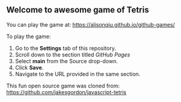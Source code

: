 ## Welcome to awesome game of Tetris

You can play the game at: https://alisonqiu.github.io/github-games/

To play the game:
1. Go to the **Settings** tab of this repository.
1. Scroll down to the section titled _GitHub Pages_
1. Select **main** from the Source drop-down.
1. Click **Save**.
1. Navigate to the URL provided in the same section.

This fun open source game was cloned from: https://github.com/jakesgordon/javascript-tetris

